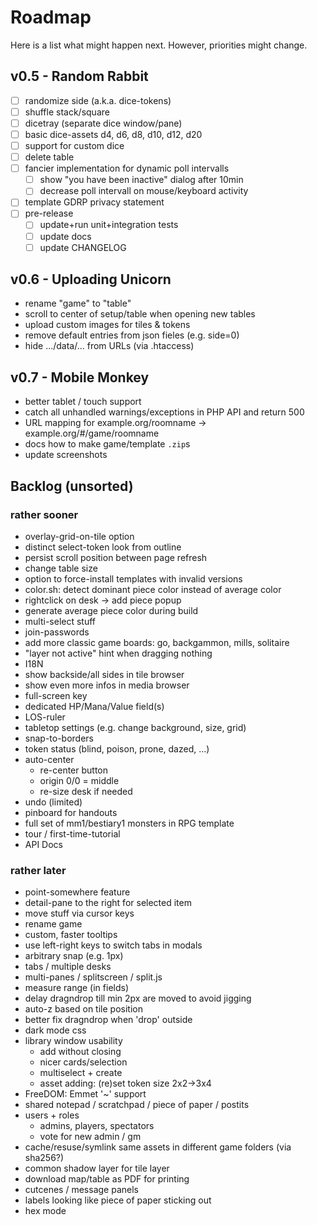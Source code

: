 # Roadmap

Here is a list what might happen next. However, priorities might change.

## v0.5 - Random Rabbit

* [ ] randomize side (a.k.a. dice-tokens)
* [ ] shuffle stack/square
* [ ] dicetray (separate dice window/pane)
* [ ] basic dice-assets d4, d6, d8, d10, d12, d20
* [ ] support for custom dice
* [ ] delete table
* [ ] fancier implementation for dynamic poll intervalls
  * [ ] show "you have been inactive" dialog after 10min
  * [ ] decrease poll intervall on mouse/keyboard activity
* [ ] template GDRP privacy statement
* [ ] pre-release
  * [ ] update+run unit+integration tests
  * [ ] update docs
  * [ ] update CHANGELOG

## v0.6 - Uploading Unicorn

* rename "game" to "table"
* scroll to center of setup/table when opening new tables
* upload custom images for tiles & tokens
* remove default entries from json fieles (e.g. side=0)
* hide .../data/... from URLs (via .htaccess)

## v0.7 - Mobile Monkey

* better tablet / touch support
* catch all unhandled warnings/exceptions in PHP API and return 500
* URL mapping for example.org/roomname -> example.org/#/game/roomname
* docs how to make game/template `.zip`s
* update screenshots

## Backlog (unsorted)

### rather sooner

* overlay-grid-on-tile option
* distinct select-token look from outline
* persist scroll position between page refresh
* change table size
* option to force-install templates with invalid versions
* color.sh: detect dominant piece color instead of average color
* rightclick on desk -> add piece popup
* generate average piece color during build
* multi-select stuff
* join-passwords
* add more classic game boards: go, backgammon, mills, solitaire
* "layer not active" hint when dragging nothing
* I18N
* show backside/all sides in tile browser
* show even more infos in media browser
* full-screen key
* dedicated HP/Mana/Value field(s)
* LOS-ruler
* tabletop settings (e.g. change background, size, grid)
* snap-to-borders
* token status (blind, poison, prone, dazed, ...)
* auto-center
  * re-center button
  * origin 0/0 = middle
  * re-size desk if needed
* undo (limited)
* pinboard for handouts
* full set of mm1/bestiary1 monsters in RPG template
* tour / first-time-tutorial
* API Docs

### rather later

* point-somewhere feature
* detail-pane to the right for selected item
* move stuff via cursor keys
* rename game
* custom, faster tooltips
* use left-right keys to switch tabs in modals
* arbitrary snap (e.g. 1px)
* tabs / multiple desks
* multi-panes / splitscreen / split.js
* measure range (in fields)
* delay dragndrop till min 2px are moved to avoid jigging
* auto-z based on tile position
* better fix dragndrop when 'drop' outside
* dark mode css
* library window usability
  * add without closing
  * nicer cards/selection
  * multiselect + create
  * asset adding: (re)set token size 2x2->3x4
* FreeDOM: Emmet '~' support
* shared notepad / scratchpad / piece of paper / postits
* users + roles
  * admins, players, spectators
  * vote for new admin / gm
* cache/resuse/symlink same assets in different game folders (via sha256?)
* common shadow layer for tile layer
* download map/table as PDF for printing
* cutcenes / message panels
* labels looking like piece of paper sticking out
* hex mode
